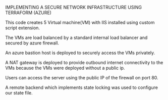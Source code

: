 IMPLEMENTING A SECURE NETWORK INFRASTRUCTURE USING TERRAFORM (AZURE)

This code creates 5 Virtual machine(VM) with IIS installed using custom script extension. 

The VMs are load balanced by a standard internal load balancer and secured by azure firewall.

An azure bastion host is deployed to securely access the VMs privately.

A NAT gateway is deployed to provide outbound internet connectivity to the VMs because the VMs were deployed without a public ip.

Users can access the server using the public IP of the firewall on port 80.

A remote backend which implements state locking was used to configure our state file. 

